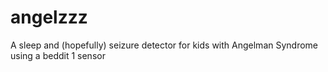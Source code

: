 # angelzzz
A sleep and (hopefully) seizure detector for kids with Angelman Syndrome using a beddit 1 sensor
